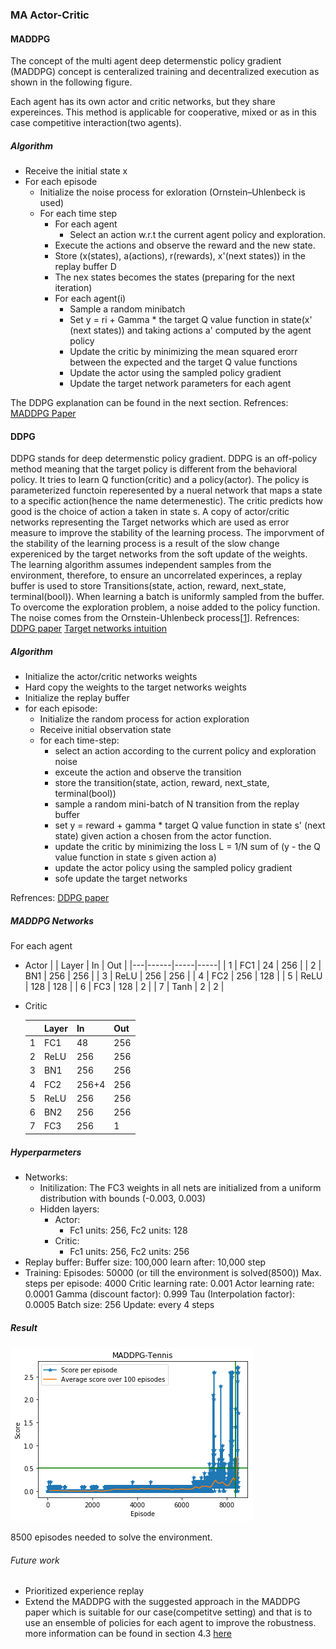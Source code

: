 ### MA Actor-Critic
#### MADDPG
The concept of the multi agent deep determenstic policy gradient (MADDPG) concept is centeralized training and decentralized execution as shown in the following figure.
[](media/maddpg.png)

Each agent has its own actor and critic networks, but they share expereinces. This method is applicable for cooperative, mixed or as in this case competitive interaction(two agents). 
##### Algorithm
[](media/maddpg_algorithm.PNG)
- Receive the initial state x
- For each episode
    - Initialize the noise process for exloration (Ornstein–Uhlenbeck is used)
    - For each time step
        - For each agent
            - Select an action w.r.t the current agent policy and exploration.
        - Execute the actions and observe the reward and the new state.
        - Store (x(states), a(actions), r(rewards), x'(next states)) in the replay buffer D
        - The nex states becomes the states (preparing for the next iteration)
        - For each agent(i)
            - Sample a random minibatch
            - Set y = ri + Gamma * the target Q value function in state(x' (next states)) and taking actions a' computed by the agent policy
            - Update the critic by minimizing the mean squared erorr between the expected and the target Q value functions
            - Update the actor using the sampled policy gradient
            - Update the target network parameters for each agent

The DDPG explanation can be found in the next section.
Refrences:
[MADDPG Paper](https://arxiv.org/abs/1706.02275)
#### DDPG
DDPG stands for deep determenstic policy gradient. DDPG is an off-policy method meaning that the target policy is different from the behavioral policy. It tries to learn Q function(critic) and a policy(actor). The policy is parameterized functoin reperesented by a nueral network that maps a state to a specific action(hence the name determenestic). The critic predicts how good is the choice of action a taken in state s. A copy of actor/critic networks representing the Target networks which are used as error measure to improve the stability of the learning process. The imporvment of the stability of the learning process is a result of the slow change expereniced by the target networks from the soft update of the weights. 
The learning algorithm assumes independent samples from the environment, therefore, to ensure an uncorrelated experinces, a replay buffer is used to store Transitions(state, action, reward, next_state, terminal(bool)). When learning a batch is uniformly sampled from the buffer. 
To overcome the exploration problem, a noise added to the policy function. The noise comes from the Ornstein-Uhlenbeck process[[1](https://en.wikipedia.org/wiki/Ornstein%E2%80%93Uhlenbeck_process)].
Refrences:
[DDPG paper](https://arxiv.org/pdf/1509.02971.pdf)
[Target networks intuition](https://stackoverflow.com/questions/54237327/why-is-a-target-network-required/54238556#54238556)
##### Algorithm
- Initialize the actor/critic networks weights 
- Hard copy the weights to the target networks weights
- Initialize the replay buffer
- for each episode:
    * Initialize the random process for action exploration
    * Receive initial observation state
    * for each time-step:
        * select an action according to the current policy and exploration noise
        * exceute the action and observe the transition
        * store the transition(state, action, reward, next_state, terminal(bool))
        * sample a random mini-batch of N transition from the replay buffer
        * set y = reward + gamma * target Q value function in state s' (next state) given action a chosen from the actor function.
        * update the critic by minimizing the loss L = 1/N sum of (y - the Q value function in state s given action a)
        * update the actor policy using the sampled policy gradient
        * sofe update the target networks
        
Refrences:
[DDPG paper](https://arxiv.org/pdf/1509.02971.pdf)
##### MADDPG Networks
For each agent
* Actor
    |   | Layer | In  | Out |
    |---|------|-----|-----|
    | 1 | FC1  | 24  | 256 |
    | 2 | BN1  | 256 | 256 |
    | 3 | ReLU | 256 | 256 |
    | 4 | FC2  | 256 | 128   |
    | 5 | ReLU | 128 | 128 |
    | 6 | FC3  | 128 | 2   |
    | 7 | Tanh | 2   | 2   |

* Critic

    |   | Layer | In    | Out |
    |---|------|-------|-----|
    | 1 | FC1  | 48    | 256 |
    | 2 | ReLU | 256   | 256 |
    | 3 | BN1  | 256   | 256 |
    | 4 | FC2  | 256+4 | 256 |
    | 5 | ReLU | 256   | 256 |
    | 6 | BN2  | 256   | 256 |
    | 7 | FC3  | 256   | 1   |

##### Hyperparmeters
* Networks:
    * Initilization:
        The FC3 weights in all nets are initialized from a uniform distribution with bounds (-0.003, 0.003)
    * Hidden layers:
        *  Actor:
            - Fc1 units: 256, Fc2 units: 128
        * Critic:
            - Fc1 units: 256, Fc2 units: 256
* Replay buffer:
    Buffer size: 100,000
    learn after: 10,000 step
* Training:
    Episodes: 50000 (or till the environment is solved(8500))
    Max. steps per episode: 4000
    Critic learning rate: 0.001
    Actor learning rate: 0.0001
    Gamma (discount factor): 0.999
    Tau (Interpolation factor): 0.0005
    Batch size: 256
    Update: every 4 steps
##### Result

![](media/MADDPG_Tennis_score.png)

8500 episodes needed to solve the environment.   

###### Future work
* Prioritized experience replay
* Extend the MADDPG with the suggested approach in the MADDPG paper which is suitable for our case(competitve setting) and that is to use an ensemble of policies for each agent to improve the robustness. 
more information can be found in section 4.3  [here](https://arxiv.org/abs/1706.02275)